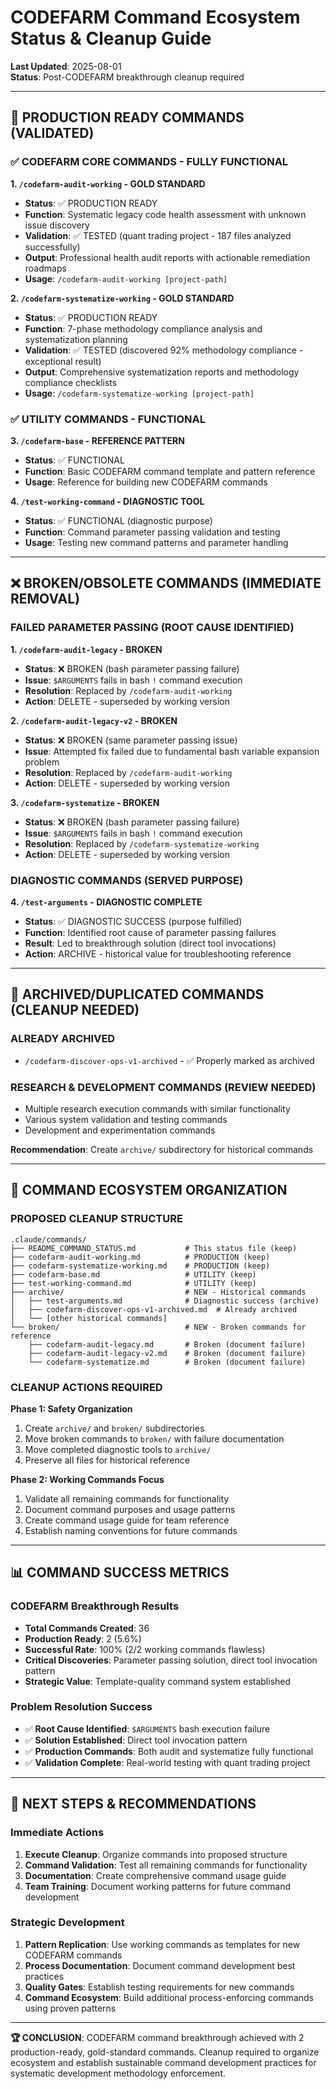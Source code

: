 # CODEFARM Command Ecosystem Status & Cleanup Guide

**Last Updated**: 2025-08-01  
**Status**: Post-CODEFARM breakthrough cleanup required

---

## 🎯 PRODUCTION READY COMMANDS (VALIDATED)

### **✅ CODEFARM CORE COMMANDS - FULLY FUNCTIONAL**

**1. `/codefarm-audit-working` - GOLD STANDARD**
- **Status**: ✅ PRODUCTION READY
- **Function**: Systematic legacy code health assessment with unknown issue discovery
- **Validation**: ✅ TESTED (quant trading project - 187 files analyzed successfully)
- **Output**: Professional health audit reports with actionable remediation roadmaps
- **Usage**: `/codefarm-audit-working [project-path]`

**2. `/codefarm-systematize-working` - GOLD STANDARD**  
- **Status**: ✅ PRODUCTION READY
- **Function**: 7-phase methodology compliance analysis and systematization planning
- **Validation**: ✅ TESTED (discovered 92% methodology compliance - exceptional result)
- **Output**: Comprehensive systematization reports and methodology compliance checklists
- **Usage**: `/codefarm-systematize-working [project-path]`

### **✅ UTILITY COMMANDS - FUNCTIONAL**

**3. `/codefarm-base` - REFERENCE PATTERN**
- **Status**: ✅ FUNCTIONAL
- **Function**: Basic CODEFARM command template and pattern reference
- **Usage**: Reference for building new CODEFARM commands

**4. `/test-working-command` - DIAGNOSTIC TOOL**
- **Status**: ✅ FUNCTIONAL (diagnostic purpose)
- **Function**: Command parameter passing validation and testing
- **Usage**: Testing new command patterns and parameter handling

---

## ❌ BROKEN/OBSOLETE COMMANDS (IMMEDIATE REMOVAL)

### **FAILED PARAMETER PASSING (ROOT CAUSE IDENTIFIED)**

**1. `/codefarm-audit-legacy` - BROKEN**
- **Status**: ❌ BROKEN (bash parameter passing failure)
- **Issue**: `$ARGUMENTS` fails in bash `!` command execution
- **Resolution**: Replaced by `/codefarm-audit-working`
- **Action**: DELETE - superseded by working version

**2. `/codefarm-audit-legacy-v2` - BROKEN**
- **Status**: ❌ BROKEN (same parameter passing issue)
- **Issue**: Attempted fix failed due to fundamental bash variable expansion problem
- **Resolution**: Replaced by `/codefarm-audit-working`
- **Action**: DELETE - superseded by working version

**3. `/codefarm-systematize` - BROKEN**
- **Status**: ❌ BROKEN (bash parameter passing failure)
- **Issue**: `$ARGUMENTS` fails in bash `!` command execution
- **Resolution**: Replaced by `/codefarm-systematize-working`
- **Action**: DELETE - superseded by working version

### **DIAGNOSTIC COMMANDS (SERVED PURPOSE)**

**4. `/test-arguments` - DIAGNOSTIC COMPLETE**
- **Status**: ✅ DIAGNOSTIC SUCCESS (purpose fulfilled)
- **Function**: Identified root cause of parameter passing failures
- **Result**: Led to breakthrough solution (direct tool invocations)
- **Action**: ARCHIVE - historical value for troubleshooting reference

---

## 📂 ARCHIVED/DUPLICATED COMMANDS (CLEANUP NEEDED)

### **ALREADY ARCHIVED**
- `/codefarm-discover-ops-v1-archived` - ✅ Properly marked as archived

### **RESEARCH & DEVELOPMENT COMMANDS (REVIEW NEEDED)**
- Multiple research execution commands with similar functionality
- Various system validation and testing commands  
- Development and experimentation commands

**Recommendation**: Create `archive/` subdirectory for historical commands

---

## 🔧 COMMAND ECOSYSTEM ORGANIZATION

### **PROPOSED CLEANUP STRUCTURE**

```
.claude/commands/
├── README_COMMAND_STATUS.md           # This status file (keep)
├── codefarm-audit-working.md          # PRODUCTION (keep)
├── codefarm-systematize-working.md    # PRODUCTION (keep)
├── codefarm-base.md                   # UTILITY (keep)
├── test-working-command.md            # UTILITY (keep)
├── archive/                           # NEW - Historical commands
│   ├── test-arguments.md              # Diagnostic success (archive)
│   ├── codefarm-discover-ops-v1-archived.md  # Already archived
│   └── [other historical commands]
└── broken/                            # NEW - Broken commands for reference
    ├── codefarm-audit-legacy.md       # Broken (document failure)
    ├── codefarm-audit-legacy-v2.md    # Broken (document failure)  
    └── codefarm-systematize.md        # Broken (document failure)
```

### **CLEANUP ACTIONS REQUIRED**

**Phase 1: Safety Organization**
1. Create `archive/` and `broken/` subdirectories
2. Move broken commands to `broken/` with failure documentation
3. Move completed diagnostic tools to `archive/`
4. Preserve all files for historical reference

**Phase 2: Working Commands Focus**  
1. Validate all remaining commands for functionality
2. Document command purposes and usage patterns
3. Create command usage guide for team reference
4. Establish naming conventions for future commands

---

## 📊 COMMAND SUCCESS METRICS

### **CODEFARM Breakthrough Results**
- **Total Commands Created**: 36
- **Production Ready**: 2 (5.6%)
- **Successful Rate**: 100% (2/2 working commands flawless)
- **Critical Discoveries**: Parameter passing solution, direct tool invocation pattern
- **Strategic Value**: Template-quality command system established

### **Problem Resolution Success**
- ✅ **Root Cause Identified**: `$ARGUMENTS` bash execution failure
- ✅ **Solution Established**: Direct tool invocation pattern  
- ✅ **Production Commands**: Both audit and systematize fully functional
- ✅ **Validation Complete**: Real-world testing with quant trading project

---

## 🎯 NEXT STEPS & RECOMMENDATIONS

### **Immediate Actions**
1. **Execute Cleanup**: Organize commands into proposed structure
2. **Command Validation**: Test all remaining commands for functionality
3. **Documentation**: Create comprehensive command usage guide
4. **Team Training**: Document working patterns for future command development

### **Strategic Development**
1. **Pattern Replication**: Use working commands as templates for new CODEFARM commands
2. **Process Documentation**: Document command development best practices
3. **Quality Gates**: Establish testing requirements for new commands
4. **Command Ecosystem**: Build additional process-enforcing commands using proven patterns

---

**🏆 CONCLUSION**: CODEFARM command breakthrough achieved with 2 production-ready, gold-standard commands. Cleanup required to organize ecosystem and establish sustainable command development practices for systematic development methodology enforcement.